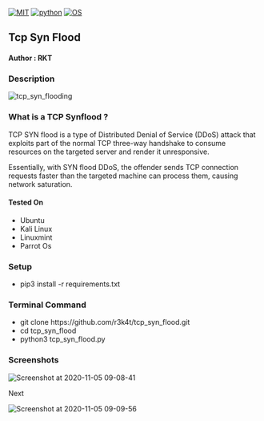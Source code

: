 [![MIT](https://img.shields.io/packagist/l/doctrine/orm.svg)](https://github.com/r3k4t/tcp_syn_flood/blob/master/LICENSE) 
[![python](https://img.shields.io/badge/python-3.9.0-brightgreen.svg)](https://www.python.org/downloads/release/python-390/)
[![OS](https://img.shields.io/badge/Tested%20On-Linux-yellowgreen.svg)](https://en.wikipedia.org/wiki/Linux/)

<h2>Tcp Syn Flood</h2>

<h4>Author : RKT</h4>

### Description ###

![tcp_syn_flooding](https://user-images.githubusercontent.com/69615463/98195764-85555300-1f48-11eb-8aed-a4b7170c7e2e.png)

### What is a TCP Synflood ? ###

TCP SYN flood is a type of Distributed Denial of Service (DDoS) attack that exploits part of the normal TCP three-way handshake to consume resources on the targeted server and render it unresponsive.

Essentially, with SYN flood DDoS, the offender sends TCP connection requests faster than the targeted machine can process them, causing network saturation.

#### Tested On ###
                                       
<ul>
<li>Ubuntu</li>
<li>Kali Linux</li>
<li>Linuxmint</li>
<li>Parrot Os</li>
</ul>

### Setup ###

<ul>
<li> pip3 install -r requirements.txt</li>
</ul>

### Terminal Command ###

<ul>
<li>git clone https://github.com/r3k4t/tcp_syn_flood.git</li>
<li>cd tcp_syn_flood   </li>
<li>python3 tcp_syn_flood.py </li>
</ul>

### Screenshots ###

![Screenshot at 2020-11-05 09-08-41](https://user-images.githubusercontent.com/69615463/98195978-07457c00-1f49-11eb-99fe-78cce916dacc.png)

Next

![Screenshot at 2020-11-05 09-09-56](https://user-images.githubusercontent.com/69615463/98196013-1af0e280-1f49-11eb-9f38-b0c1d414211a.png)
